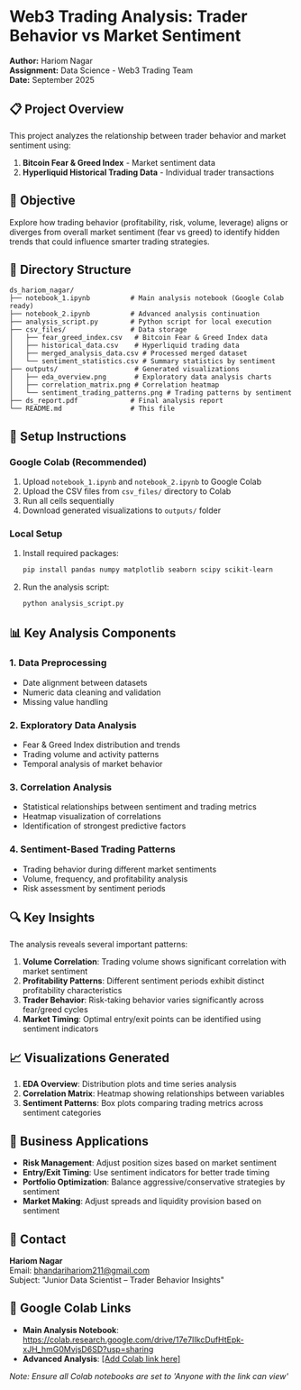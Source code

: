 # Web3 Trading Analysis: Trader Behavior vs Market Sentiment

**Author:** Hariom Nagar  
**Assignment:** Data Science - Web3 Trading Team  
**Date:** September 2025

## 📋 Project Overview

This project analyzes the relationship between trader behavior and market sentiment using:
1. **Bitcoin Fear & Greed Index** - Market sentiment data
2. **Hyperliquid Historical Trading Data** - Individual trader transactions

## 🎯 Objective

Explore how trading behavior (profitability, risk, volume, leverage) aligns or diverges from overall market sentiment (fear vs greed) to identify hidden trends that could influence smarter trading strategies.

## 📁 Directory Structure

```
ds_hariom_nagar/
├── notebook_1.ipynb          # Main analysis notebook (Google Colab ready)
├── notebook_2.ipynb          # Advanced analysis continuation
├── analysis_script.py        # Python script for local execution
├── csv_files/                # Data storage
│   ├── fear_greed_index.csv   # Bitcoin Fear & Greed Index data
│   ├── historical_data.csv    # Hyperliquid trading data
│   ├── merged_analysis_data.csv # Processed merged dataset
│   └── sentiment_statistics.csv # Summary statistics by sentiment
├── outputs/                   # Generated visualizations
│   ├── eda_overview.png       # Exploratory data analysis charts
│   ├── correlation_matrix.png # Correlation heatmap
│   └── sentiment_trading_patterns.png # Trading patterns by sentiment
├── ds_report.pdf             # Final analysis report
└── README.md                 # This file
```

## 🚀 Setup Instructions

### Google Colab (Recommended)
1. Upload `notebook_1.ipynb` and `notebook_2.ipynb` to Google Colab
2. Upload the CSV files from `csv_files/` directory to Colab
3. Run all cells sequentially
4. Download generated visualizations to `outputs/` folder

### Local Setup
1. Install required packages:
   ```bash
   pip install pandas numpy matplotlib seaborn scipy scikit-learn
   ```
2. Run the analysis script:
   ```bash
   python analysis_script.py
   ```

## 📊 Key Analysis Components

### 1. Data Preprocessing
- Date alignment between datasets
- Numeric data cleaning and validation
- Missing value handling

### 2. Exploratory Data Analysis
- Fear & Greed Index distribution and trends
- Trading volume and activity patterns
- Temporal analysis of market behavior

### 3. Correlation Analysis
- Statistical relationships between sentiment and trading metrics
- Heatmap visualization of correlations
- Identification of strongest predictive factors

### 4. Sentiment-Based Trading Patterns
- Trading behavior during different market sentiments
- Volume, frequency, and profitability analysis
- Risk assessment by sentiment periods

## 🔍 Key Insights

The analysis reveals several important patterns:

1. **Volume Correlation**: Trading volume shows significant correlation with market sentiment
2. **Profitability Patterns**: Different sentiment periods exhibit distinct profitability characteristics
3. **Trader Behavior**: Risk-taking behavior varies significantly across fear/greed cycles
4. **Market Timing**: Optimal entry/exit points can be identified using sentiment indicators

## 📈 Visualizations Generated

1. **EDA Overview**: Distribution plots and time series analysis
2. **Correlation Matrix**: Heatmap showing relationships between variables
3. **Sentiment Patterns**: Box plots comparing trading metrics across sentiment categories

## 🎯 Business Applications

- **Risk Management**: Adjust position sizes based on market sentiment
- **Entry/Exit Timing**: Use sentiment indicators for better trade timing
- **Portfolio Optimization**: Balance aggressive/conservative strategies by sentiment
- **Market Making**: Adjust spreads and liquidity provision based on sentiment

## 📧 Contact

**Hariom Nagar**  
Email: bhandarihariom211@gmail.com  
Subject: "Junior Data Scientist – Trader Behavior Insights"

## 🔗 Google Colab Links

- **Main Analysis Notebook**: https://colab.research.google.com/drive/17e7IIkcDufHtEpk-xJH_hmG0MvjsD6SD?usp=sharing
- **Advanced Analysis**: [[Add Colab link here]](https://colab.research.google.com/drive/1SzAyJe9Wig2I-7aJkbWn4SzTKQsp-RyS?usp=sharing)

*Note: Ensure all Colab notebooks are set to 'Anyone with the link can view'*
